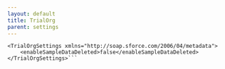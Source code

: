 ```yaml
---
layout: default
title: TrialOrg
parent: settings
---
```


```<?xml version="1.0" encoding="UTF-8"?>
<TrialOrgSettings xmlns="http://soap.sforce.com/2006/04/metadata">
    <enableSampleDataDeleted>false</enableSampleDataDeleted>
</TrialOrgSettings>```
